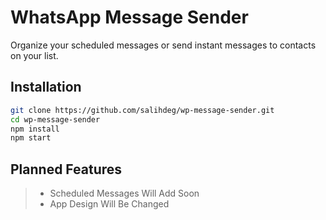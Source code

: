 # WhatsApp Message Sender

Organize your scheduled messages or send instant messages to contacts on your list.

## Installation

```sh
git clone https://github.com/salihdeg/wp-message-sender.git
cd wp-message-sender
npm install
npm start
```


## Planned Features
> - Scheduled Messages Will Add Soon
> - App Design Will Be Changed